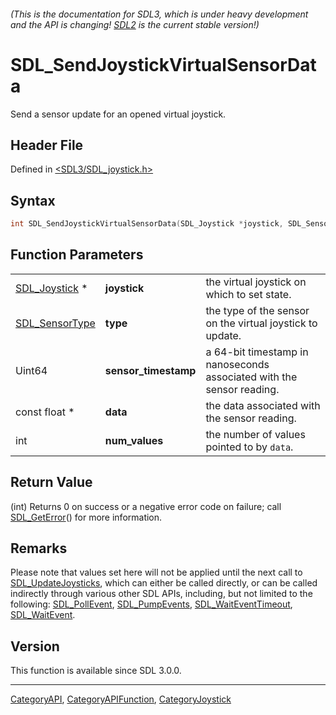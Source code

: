 ###### (This is the documentation for SDL3, which is under heavy development and the API is changing! [SDL2](https://wiki.libsdl.org/SDL2/) is the current stable version!)
# SDL_SendJoystickVirtualSensorData

Send a sensor update for an opened virtual joystick.

## Header File

Defined in [<SDL3/SDL_joystick.h>](https://github.com/libsdl-org/SDL/blob/main/include/SDL3/SDL_joystick.h)

## Syntax

```c
int SDL_SendJoystickVirtualSensorData(SDL_Joystick *joystick, SDL_SensorType type, Uint64 sensor_timestamp, const float *data, int num_values);
```

## Function Parameters

|                                  |                      |                                                                       |
| -------------------------------- | -------------------- | --------------------------------------------------------------------- |
| [SDL_Joystick](SDL_Joystick) *   | **joystick**         | the virtual joystick on which to set state.                           |
| [SDL_SensorType](SDL_SensorType) | **type**             | the type of the sensor on the virtual joystick to update.             |
| Uint64                           | **sensor_timestamp** | a 64-bit timestamp in nanoseconds associated with the sensor reading. |
| const float *                    | **data**             | the data associated with the sensor reading.                          |
| int                              | **num_values**       | the number of values pointed to by `data`.                            |

## Return Value

(int) Returns 0 on success or a negative error code on failure; call
[SDL_GetError](SDL_GetError)() for more information.

## Remarks

Please note that values set here will not be applied until the next call to
[SDL_UpdateJoysticks](SDL_UpdateJoysticks), which can either be called
directly, or can be called indirectly through various other SDL APIs,
including, but not limited to the following:
[SDL_PollEvent](SDL_PollEvent), [SDL_PumpEvents](SDL_PumpEvents),
[SDL_WaitEventTimeout](SDL_WaitEventTimeout),
[SDL_WaitEvent](SDL_WaitEvent).

## Version

This function is available since SDL 3.0.0.

----
[CategoryAPI](CategoryAPI), [CategoryAPIFunction](CategoryAPIFunction), [CategoryJoystick](CategoryJoystick)

